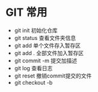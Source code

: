 # GIT 常用

- git init 初始化仓库
- git status 查看文件夹信息
- git add <filename> 单个文件存入暂存区
- git add . 全部文件加入暂存区
- git commit -m <message> 提交加描述
- git log 查看日志
- git reset <filename> 撤销commit提交的文件
- git checkout -b <name> <template> 创建新分支，参数一新分支名字，参数二以哪个分支或者commit为模板，不填写则以当前分支为模板

 !> 首次新建的文件都是untracked状态（未跟踪），此时需要git add到暂存区，Git便会在暂存区中生成一个该文件的索引，文件此时处于uncommited状态，需要git commit生成版本库。